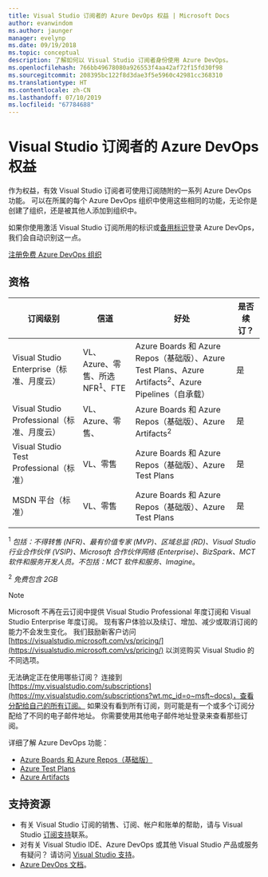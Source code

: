 ```yaml
---
title: Visual Studio 订阅者的 Azure DevOps 权益 | Microsoft Docs
author: evanwindom
ms.author: jaunger
manager: evelynp
ms.date: 09/19/2018
ms.topic: conceptual
description: 了解如何以 Visual Studio 订阅者身份使用 Azure DevOps。
ms.openlocfilehash: 766bb49678080a926553f4aa42af72f15fd30f98
ms.sourcegitcommit: 208395bc122f8d3dae3f5e5960c42981cc368310
ms.translationtype: HT
ms.contentlocale: zh-CN
ms.lasthandoff: 07/10/2019
ms.locfileid: "67784688"
---
```

# <a name="azure-devops-benefits-for-visual-studio-subscribers"></a>Visual Studio 订阅者的 Azure DevOps 权益

作为权益，有效 Visual Studio 订阅者可使用订阅随附的一系列 Azure DevOps 功能。 可以在所属的每个 Azure DevOps 组织中使用这些相同的功能，无论你是创建了组织，还是被其他人添加到组织中。

如果你使用激活 Visual Studio 订阅所用的标识或[备用标识](vs-alternate-identity.md)登录 Azure DevOps，我们会自动识别这一点。

[注册免费 Azure DevOps 组织](https://visualstudio.microsoft.com/team-services/)

## <a name="eligibility"></a>资格

| 订阅级别                                                 |     信道                                            | 好处                                                          | 是否续订？    |
|--------------------------------------------------------------------|---------------------------------------------------------|------------------------------------------------------------------|---------------|
| Visual Studio Enterprise（标准、月度云）   | VL、Azure、零售、所选 NFR<sup>1</sup>、FTE  | Azure Boards 和 Azure Repos（基础版）、Azure Test Plans、Azure Artifacts<sup>2</sup>、Azure Pipelines（自承载）       |  是          |
| Visual Studio Professional（标准、月度云） | VL、Azure、零售、                                        | Azure Boards 和 Azure Repos（基础版）、Azure Artifacts<sup>2</sup>                                                            |  是          |
| Visual Studio Test Professional（标准）                         | VL、零售                                              | Azure Boards 和 Azure Repos（基础版）、Azure Test Plans                                              |  是          |
| MSDN 平台（标准）                                          | VL、零售                                              | Azure Boards 和 Azure Repos（基础版）、Azure Test Plans                                              |  是          |
||

<sup>1</sup>  *包括：不得转售 (NFR)、最有价值专家 (MVP)、区域总监 (RD)、Visual Studio 行业合作伙伴 (VSIP)、Microsoft 合作伙伴网络 (Enterprise)、BizSpark、MCT 软件和服务开发人员。不包括：MCT 软件和服务、Imagine*。

<sup>2</sup>  *免费包含 2GB*

> [!NOTE]
> Microsoft 不再在云订阅中提供 Visual Studio Professional 年度订阅和 Visual Studio Enterprise 年度订阅。 现有客户体验以及续订、增加、减少或取消订阅的能力不会发生变化。 我们鼓励新客户访问 [https://visualstudio.microsoft.com/vs/pricing/](https://visualstudio.microsoft.com/vs/pricing/) 以浏览购买 Visual Studio 的不同选项。

无法确定正在使用哪些订阅？  连接到 [https://my.visualstudio.com/subscriptions](https://my.visualstudio.com/subscriptions?wt.mc_id=o~msft~docs)，查看分配给自己的所有订阅。
如果没有看到所有订阅，则可能是有一个或多个订阅分配给了不同的电子邮件地址。  你需要使用其他电子邮件地址登录来查看那些订阅。

详细了解 Azure DevOps 功能：

- [Azure Boards 和 Azure Repos（基础版）](https://azure.microsoft.com/services/devops/compare-features/)
- [Azure Test Plans](https://marketplace.visualstudio.com/items?itemName=ms.vss-testmanager-web)
- [Azure Artifacts](https://marketplace.visualstudio.com/items?itemName=ms.feed)

## <a name="support-resources"></a>支持资源

- 有关 Visual Studio 订阅的销售、订阅、帐户和账单的帮助，请与 Visual Studio [订阅支持](https://visualstudio.microsoft.com/subscriptions/support/)联系。
- 对有关 Visual Studio IDE、Azure DevOps 或其他 Visual Studio 产品或服务有疑问？  请访问 [Visual Studio 支持](https://visualstudio.microsoft.com/support/)。
- [Azure DevOps 文档](/azure/devops/)。

